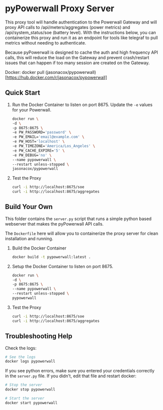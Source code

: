 # pyPowerwall Proxy Server

This proxy tool will handle authentication to the Powerwall Gateway and will proxy API calls to /api/meters/aggregates (power metrics) and /api/system_status/soe (battery level). With the instructions below, you can containerize this proxy and run it as an endpoint for tools like telegraf to pull metrics without needing to authenticate.

Because pyPowerwall is designed to cache the auth and high frequency API calls, this will reduce the load on the Gateway and prevent crash/restart issues that can happen if too many session are created on the Gateway.

Docker: docker pull (jasonacox/pypowerwall)[https://hub.docker.com/r/jasonacox/pypowerwall]

## Quick Start

1. Run the Docker Container to listen on port 8675. Update the `-e` values for your Powerwall.

    ```bash
    docker run \
    -d \
    -p 8675:8675 \
    -e PW_PASSWORD='password' \
    -e PW_EMAIL='email@example.com' \
    -e PW_HOST='localhost' \
    -e PW_TIMEZONE='America/Los_Angeles' \
    -e PW_CACHE_EXPIRE='5' \
    -e PW_DEBUG='no' \
    --name pypowerwall \
    --restart unless-stopped \
    jasonacox/pypowerwall
    ```

2. Test the Proxy

    ```bash
    curl -i http://localhost:8675/soe
    curl -i http://localhost:8675/aggregates
    ```

## Build Your Own

This folder contains the `server.py` script that runs a simple python based webserver that makes the pyPowerwall API calls.  

The `Dockerfile` here will allow you to containerize the proxy server for clean installation and running.

1. Build the Docker Container

    ```bash
    docker build -t pypowerwall:latest .
    ```

2. Setup the Docker Container to listen on port 8675.

    ```bash
    docker run \
    -d \
    -p 8675:8675 \
    --name pypowerwall \
    --restart unless-stopped \
    pypowerwall
    ```

3. Test the Proxy

    ```bash
    curl -i http://localhost:8675/soe
    curl -i http://localhost:8675/aggregates
    ```

## Troubleshooting Help

Check the logs: 

```bash
# See the logs
docker logs pypowerwall
```

If you see python errors, make sure you entered your credentials correctly in the `server.py` file.  If you didn't, edit that file and restart docker:

```bash
# Stop the server
docker stop pypowerwall

# Start the server
docker start pypowerwall
```
